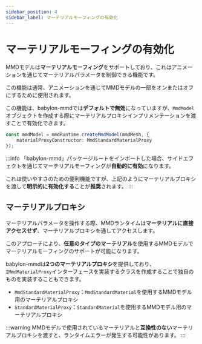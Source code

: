 ```yaml
---
sidebar_position: 4
sidebar_label: マーテリアルモーフィングの有効化
---
```


# マーテリアルモーフィングの有効化

MMDモデルは**マーテリアルモーフィング**をサポートしており、これはアニメーションを通じてマーテリアルパラメータを制御できる機能です。

この機能は通常、アニメーションを通じてMMDモデルの一部をオンまたはオフにするために使用されます。

この機能は、babylon-mmdでは**デフォルトで無効**になっていますが、`MmdModel`オブジェクトを作成する際にマーテリアルプロキシインプリメンテーションを渡すことで有効化できます。

```typescript
const mmdModel = mmdRuntime.createMmdModel(mmdMesh, {
    materialProxyConstructor: MmdStandardMaterialProxy
});
```

:::info
「babylon-mmd」パッケージルートをインポートした場合、サイドエフェクトを通じてマーテリアルモーフィングが**自動的に有効**になります。

これは使いやすさのための便利機能ですが、上記のようにマーテリアルプロキシを渡して**明示的に有効化する**ことが**推奨**されます。
:::

## マーテリアルプロキシ

マーテリアルパラメータを操作する際、MMDランタイムは**マーテリアルに直接アクセスせず**、マーテリアルプロキシを通してアクセスします。

このアプローチにより、**任意のタイプのマーテリアル**を使用するMMDモデルでマーテリアルモーフィングのサポートが可能になります。

babylon-mmdは**2つのマーテリアルプロキシ**を提供しており、`IMmdMaterialProxy`インターフェースを実装するクラスを作成することで独自のものを実装することもできます。

- `MmdStandardMaterialProxy`：`MmdStandardMaterial`を使用するMMDモデル用のマーテリアルプロキシ
- `StandardMaterialProxy`：`StandardMaterial`を使用するMMDモデル用のマーテリアルプロキシ

:::warning
MMDモデルで使用されているマーテリアルと**互換性のない**マーテリアルプロキシを渡すと、ランタイムエラーが発生する可能性があります。
:::
